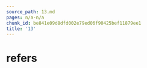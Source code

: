 ```yaml
---
source_path: 13.md
pages: n/a-n/a
chunk_id: be841e09d8dfd002e79ed06f90425bef11879ee1
title: '13'
---
```

# refers

